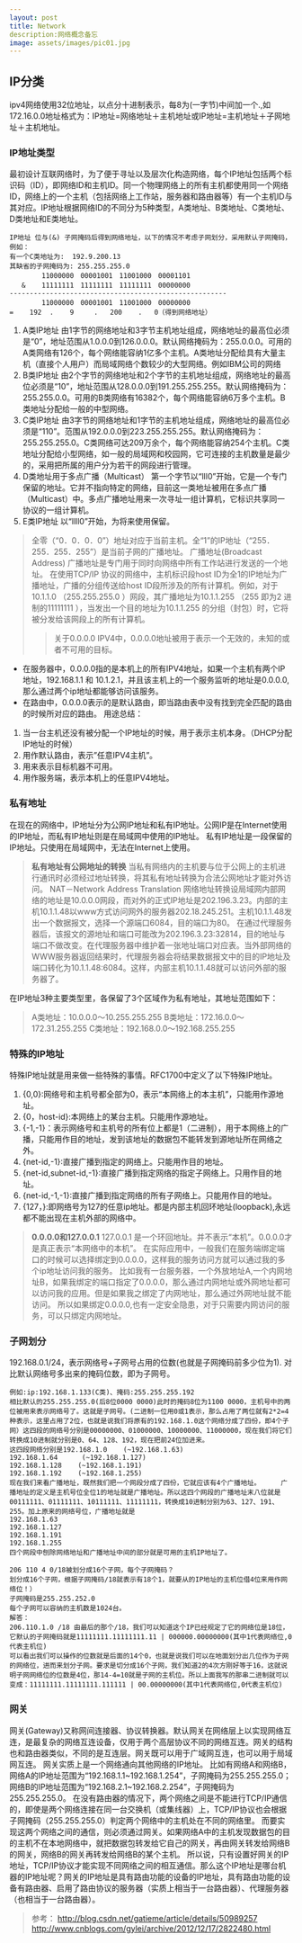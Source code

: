 ```yaml
---
layout: post
title: Network
description:网络概念备忘
image: assets/images/pic01.jpg
---
```


## IP分类
ipv4网络使用32位地址，以点分十进制表示，每8为(一字节)中间加一个.,如172.16.0.0地址格式为：IP地址=网络地址＋主机地址或IP地址=主机地址＋子网地址＋主机地址。
### IP地址类型 
最初设计互联网络时，为了便于寻址以及层次化构造网络，每个IP地址包括两个标识码（ID），即网络ID和主机ID。同一个物理网络上的所有主机都使用同一个网络ID，网络上的一个主机（包括网络上工作站，服务器和路由器等）有一个主机ID与其对应。IP地址根据网络ID的不同分为5种类型，A类地址、B类地址、C类地址、D类地址和E类地址。
```
IP地址 位与(&) 子网掩码后得到网络地址，以下的情况不考虑子网划分，采用默认子网掩码，例如：
有一个C类地址为:  192.9.200.13
其缺省的子网掩码为: 255.255.255.0
        11000000　00001001　11001000　00001101　
   &    11111111　11111111　11111111　00000000
------------------------------------------------------
        11000000　00001001　11001000　00000000
=    192  .    9     .   200    .   0（得到网络地址）
```
1. A类IP地址 
由1字节的网络地址和3字节主机地址组成，网络地址的最高位必须是“0”，地址范围从1.0.0.0到126.0.0.0。默认网络掩码为：255.0.0.0。可用的A类网络有126个，每个网络能容纳1亿多个主机。A类地址分配给具有大量主机（直接个人用户）而局域网络个数较少的大型网络。例如IBM公司的网络
2. B类IP地址 
由2个字节的网络地址和2个字节的主机地址组成，网络地址的最高位必须是“10”，地址范围从128.0.0.0到191.255.255.255。默认网络掩码为：255.255.0.0。可用的B类网络有16382个，每个网络能容纳6万多个主机。B类地址分配给一般的中型网络。
3. C类IP地址 
由3字节的网络地址和1字节的主机地址组成，网络地址的最高位必须是“110”。范围从192.0.0.0到223.255.255.255。默认网络掩码为：255.255.255.0。C类网络可达209万余个，每个网络能容纳254个主机。C类地址分配给小型网络，如一般的局域网和校园网，它可连接的主机数量是最少的，采用把所属的用户分为若干的网段进行管理。
4. D类地址用于多点广播（Multicast）
第一个字节以“lll0”开始，它是一个专门保留的地址。它并不指向特定的网络，目前这一类地址被用在多点广播（Multicast）中。多点广播地址用来一次寻址一组计算机，它标识共享同一协议的一组计算机。 
5. E类IP地址 
以“llll0”开始，为将来使用保留。 

>全零（“0．0．0．0”）地址对应于当前主机。全“1”的IP地址（“255．255．255．255”）是当前子网的广播地址。
广播地址(Broadcast Address)
广播地址是专门用于同时向网络中所有工作站进行发送的一个地址。
在使用TCP/IP 协议的网络中，主机标识段host ID为全1的IP地址为广播地址，广播的分组传送给host ID段所涉及的所有计算机。例如，对于10.1.1.0 （255.255.255.0 ）网段，其广播地址为10.1.1.255 （255 即为2 进制的11111111 ），当发出一个目的地址为10.1.1.255 的分组（封包）时，它将被分发给该网段上的所有计算机。
>>关于0.0.0.0
IPV4中，0.0.0.0地址被用于表示一个无效的，未知的或者不可用的目标。 
* 在服务器中，0.0.0.0指的是本机上的所有IPV4地址，如果一个主机有两个IP地址，192.168.1.1 和 10.1.2.1，并且该主机上的一个服务监听的地址是0.0.0.0,那么通过两个ip地址都能够访问该服务。 
* 在路由中，0.0.0.0表示的是默认路由，即当路由表中没有找到完全匹配的路由的时候所对应的路由。
用途总结：
1. 当一台主机还没有被分配一个IP地址的时候，用于表示主机本身。（DHCP分配IP地址的时候）
2. 用作默认路由，表示”任意IPV4主机”。
3. 用来表示目标机器不可用。
4. 用作服务端，表示本机上的任意IPV4地址。

### 私有地址
在现在的网络中，IP地址分为公网IP地址和私有IP地址。公网IP是在Internet使用的IP地址，而私有IP地址则是在局域网中使用的IP地址。
私有IP地址是一段保留的IP地址。只使用在局域网中，无法在Internet上使用。
>**私有地址有公网地址的转换**
当私有网络内的主机要与位于公网上的主机进行通讯时必须经过地址转换，将其私有地址转换为合法公网地址才能对外访问。
NAT－Network Address Translation
网络地址转换设局域网内部网络的地址是10.0.0.0网段，而对外的正式IP地址是202.196.3.23。内部的主机10.1.1.48以www方式访问网外的服务器202.18.245.251。主机10.1.1.48发出一个数据报文，选择一个源端口6084，目的端口为80。
在通过代理服务器后，该报文的源地址和端口可能改为202.196.3.23:32814，目的地址与端口不做改变。在代理服务器中维护着一张地址端口对应表。当外部网络的WWW服务器返回结果时，代理服务器会将结果数据报文中的目的IP地址及端口转化为10.1.1.48:6084。这样，内部主机10.1.1.48就可以访问外部的服务器了。

在IP地址3种主要类型里，各保留了3个区域作为私有地址，其地址范围如下： 
>A类地址：10.0.0.0～10.255.255.255 
B类地址：172.16.0.0～172.31.255.255 
C类地址：192.168.0.0～192.168.255.255

### 特殊的IP地址
特殊IP地址就是用来做一些特殊的事情。RFC1700中定义了以下特殊IP地址。 
1. {0,0}:网络号和主机号都全部为0，表示“本网络上的本主机”，只能用作源地址。 
2. {0，host-id}:本网络上的某台主机。只能用作源地址。 
3. {-1,-1}：表示网络号和主机号的所有位上都是1（二进制），用于本网络上的广播，只能用作目的地址，发到该地址的数据包不能转发到源地址所在网络之外。 
4. {net-id,-1}:直接广播到指定的网络上。只能用作目的地址。 
5. {net-id,subnet-id,-1}:直接广播到指定网络的指定子网络上。只用作目的地址。 
6. {net-id,-1,-1}:直接广播到指定网络的所有子网络上。只能用作目的地址。 
7. {127，}:即网络号为127的任意ip地址。都是内部主机回环地址(loopback),永远都不能出现在主机外部的网络中。

>**0.0.0.0和127.0.0.1**
127.0.0.1 是一个环回地址。并不表示“本机”。0.0.0.0才是真正表示“本网络中的本机”。 
在实际应用中，一般我们在服务端绑定端口的时候可以选择绑定到0.0.0.0，这样我的服务访问方就可以通过我的多个ip地址访问我的服务。 
比如我有一台服务器，一个外放地址A,一个内网地址B，如果我绑定的端口指定了0.0.0.0，那么通过内网地址或外网地址都可以访问我的应用。但是如果我之绑定了内网地址，那么通过外网地址就不能访问。 所以如果绑定0.0.0.0,也有一定安全隐患，对于只需要内网访问的服务，可以只绑定内网地址。

### 子网划分
192.168.0.1/24，表示网络号+子网号占用的位数(也就是子网掩码前多少位为1).
对比默认网络号多出来的掩码位数，即为子网号。
```
例如:ip:192.168.1.133(C类)、掩码:255.255.255.192
相比默认的255.255.255.0(后8位0000 0000)此时的掩码8位为1100 0000，主机号中的两位被用来表示网络号了。这就是子网号。(二进制一位用0或1表示，那么占用了两位就有2*2=4种表示，这里占用了2位，也就是说我们将原有的192.168.1.0这个网络分成了四份，即4个子网）这四段的网络号分别是00000000、01000000、10000000、11000000，现在我们将它们转换成10进制就分别是0、64、128、192，现在把前24位加进来。
这四段网络分别是192.168.1.0    (~192.168.1.63)
192.168.1.64      (~192.168.1.127)
192.168.1.128    (~192.168.1.191)
192.168.1.192    (~192.168.1.255)
现在我们来看广播地址，既然我们把一个网段分成了四份，它就应该有4个广播地址。     广播地址的定义是主机号位全位1的地址就是广播地址。所以这四个网段的广播地址末八位就是00111111、01111111、10111111、11111111，转换成10进制分别为63、127、191、255。加上原来的网络号位，广播地址就是
192.168.1.63
192.168.1.127
192.168.1.191
192.168.1.255
四个网段中刨除网络地址和广播地址中间的部分就是可用的主机IP地址了。
```
```
206 110 4 0/18被划分成16个子网，每个子网掩码？
划分成16个子网，根据子网掩码/18就表示有18个1，就要从的IP地址的主机位借4位来用作网络位！）
子网掩码是255.255.252.0
每个子网可以容纳的主机数是1024台。
解答：
206.110.1.0 /18 由最后的那个/18，我们可以知道这个IP已经规定了它的网络位是18位，它默认的子网掩码就是11111111.11111111.11 | 000000.00000000(其中1代表网络位,0代表主机位)
可以看出我们可以操作的位数就是后面的14个0，也就是说我们可以在地面划分出几位作为子网的网络位，进而来划分子网。要求是切分成16个子网，我们知道2的4次方刚好等于16，这就说明子网网络位的位数是4位，那14-4=10就是子网的主机位。所以上面我写的那串二进制就可以变成：11111111.11111111.111111 | 00.00000000(其中1代表网络位,0代表主机位)
```

### 网关
网关(Gateway)又称网间连接器、协议转换器。默认网关在网络层上以实现网络互连，是最复杂的网络互连设备，仅用于两个高层协议不同的网络互连。网关的结构也和路由器类似，不同的是互连层。网关既可以用于广域网互连，也可以用于局域网互连。
网关实质上是一个网络通向其他网络的IP地址。
比如有网络A和网络B，网络A的IP地址范围为“192.168.1.1~192.168.1.254”，子网掩码为255.255.255.0；网络B的IP地址范围为“192.168.2.1~192.168.2.254”，子网掩码为255.255.255.0。
在没有路由器的情况下，两个网络之间是不能进行TCP/IP通信的，即使是两个网络连接在同一台交换机（或集线器）上，TCP/IP协议也会根据子网掩码（255.255.255.0）判定两个网络中的主机处在不同的网络里。
而要实现这两个网络之间的通信，则必须通过网关。如果网络A中的主机发现数据包的目的主机不在本地网络中，就把数据包转发给它自己的网关，再由网关转发给网络B的网关，网络B的网关再转发给网络B的某个主机。
所以说，只有设置好网关的IP地址，TCP/IP协议才能实现不同网络之间的相互通信。那么这个IP地址是哪台机器的IP地址呢？网关的IP地址是具有路由功能的设备的IP地址，具有路由功能的设备有路由器、启用了路由协议的服务器（实质上相当于一台路由器）、代理服务器（也相当于一台路由器）。

>参考：
http://blog.csdn.net/gatieme/article/details/50989257
http://www.cnblogs.com/gylei/archive/2012/12/17/2822480.html

